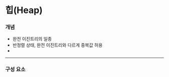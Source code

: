 # 힙(Heap) #

### 개념 ###
- 완전 이진트리의 일종
- 반정렬 상태, 완전 이진트리와 다르게 중복값 허용
- 

-------------------------------------------
### 구성 요소 ###
